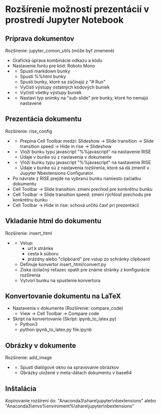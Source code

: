 # Rozšírenie možností prezentácií v prostredí Jupyter Notebook

## Príprava dokumentov
Rozšírenie: jupyter_comon_utils (môže byť zmenené)
* Grafická úprava kombinácie odkazu a kódu
* Nastavenie fontu pre kód: Roboto Mono
* <i class="fa-refresh fa"></i>
  * Spustí markdown bunky
  * Spustí %%html bunky
  * Spustí bunky, ktoré sa začínajú z "# Run"
  * Vyčistí výstupy ostatných kódových buniek
* <i class="fa-eraser fa"></i>
  * Vyčistí všetky výstupy buniek
* <i class="fa-share fa"></i>
  * Nastaví typ snímky na "sub-slide" pre bunky, ktoré ho nemajú nastavené

## Prezentácia dokumentu
Rozšírenie: rise_config
* <i class="fa-recycle fa"></i>
  * Prepína Cell Toolbar medzi: Slideshow -> Slide transition -> Slide transition speed -> Hide in rise -> Slideshow
* <i class="fa-cog fa"></i>
  * Vloží bunku typu javascript "%%javascript" na nastavenie RISE
  * Údaje v bunke sú z nastavenia v dokumente
* <i class="fa-cogs fa"></i>
  * Vloží bunku typu javascript "%%javascript" na nastavenie RISE
  * Údaje v bunke sú z nastavenia rozšírenia, ktoré sa dá zmeniť v Jupyter Nbextensions Configurator.
* Po návrate z RISE prejde na vybranú bunku namiesto začiatku dokumentu
* Cell Toolbar -> Slide transition: zmení prechod pre konkrétnu bunku
* Cell Toolbar -> Slide transition speed: zmení rýchlosť prechodu pre konkrétnu bunku
* Cell Toolbar -> Hide in rise: schová určitú časť pri prezentácií

## Vkladanie html do dokumentu
Rozšírenie: insert_html
* <i class="fa-file fa"></i>
  * Vstup:
    * url k stránke
	* cesta k súboru
	* prázdny alebo "clipboard" pre vstup zo schránky clipboard
  * Definuje konvertor insert_html/convert.py
  * Získa izolačný reťazec xpath pre známe stránky z konfigurácie rozšírenia
  * Vytvorí bunku na spustenie konvertora

## Konvertovanie dokumentu na LaTeX
* Nastavenia v dokumente (Rozšírenie: compare_code)
  * View -> Cell Toolbar -> Compare code
* Skript na konvertovanie (Skript: ipynb_to_latex.py)
  * Python3
  * python ipynb_to_latex.py file.ipynb

## Obrázky v dokumente
Rozšírenie: add_image
* <i class="fa-file-image-o fa"></i>
  * Spustí dialógové okno na spravovanie obrázkov
  * Obrázky uložené v meta-dátach dokumentu v base64

## Inštalácia
Kopírovanie rozšírení do: "Anaconda3\share\jupyter\nbextensions\" alebo "Anaconda3\envs\%enviroment%\share\jupyter\nbextensions\"
